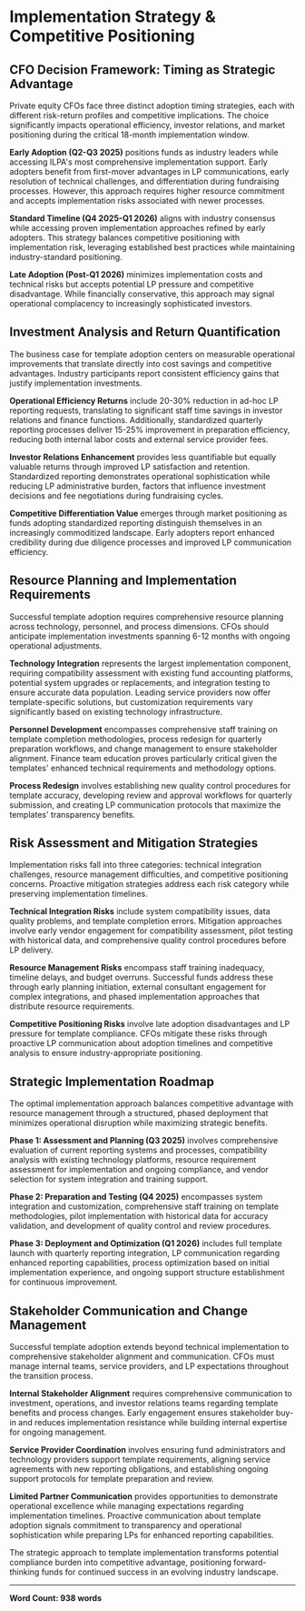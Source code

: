 # Implementation Strategy & Competitive Positioning

## CFO Decision Framework: Timing as Strategic Advantage

Private equity CFOs face three distinct adoption timing strategies, each with different risk-return profiles and competitive implications. The choice significantly impacts operational efficiency, investor relations, and market positioning during the critical 18-month implementation window.

**Early Adoption (Q2-Q3 2025)** positions funds as industry leaders while accessing ILPA's most comprehensive implementation support. Early adopters benefit from first-mover advantages in LP communications, early resolution of technical challenges, and differentiation during fundraising processes. However, this approach requires higher resource commitment and accepts implementation risks associated with newer processes.

**Standard Timeline (Q4 2025-Q1 2026)** aligns with industry consensus while accessing proven implementation approaches refined by early adopters. This strategy balances competitive positioning with implementation risk, leveraging established best practices while maintaining industry-standard positioning.

**Late Adoption (Post-Q1 2026)** minimizes implementation costs and technical risks but accepts potential LP pressure and competitive disadvantage. While financially conservative, this approach may signal operational complacency to increasingly sophisticated investors.

## Investment Analysis and Return Quantification

The business case for template adoption centers on measurable operational improvements that translate directly into cost savings and competitive advantages. Industry participants report consistent efficiency gains that justify implementation investments.

**Operational Efficiency Returns** include 20-30% reduction in ad-hoc LP reporting requests, translating to significant staff time savings in investor relations and finance functions. Additionally, standardized quarterly reporting processes deliver 15-25% improvement in preparation efficiency, reducing both internal labor costs and external service provider fees.

**Investor Relations Enhancement** provides less quantifiable but equally valuable returns through improved LP satisfaction and retention. Standardized reporting demonstrates operational sophistication while reducing LP administrative burden, factors that influence investment decisions and fee negotiations during fundraising cycles.

**Competitive Differentiation Value** emerges through market positioning as funds adopting standardized reporting distinguish themselves in an increasingly commoditized landscape. Early adopters report enhanced credibility during due diligence processes and improved LP communication efficiency.

## Resource Planning and Implementation Requirements

Successful template adoption requires comprehensive resource planning across technology, personnel, and process dimensions. CFOs should anticipate implementation investments spanning 6-12 months with ongoing operational adjustments.

**Technology Integration** represents the largest implementation component, requiring compatibility assessment with existing fund accounting platforms, potential system upgrades or replacements, and integration testing to ensure accurate data population. Leading service providers now offer template-specific solutions, but customization requirements vary significantly based on existing technology infrastructure.

**Personnel Development** encompasses comprehensive staff training on template completion methodologies, process redesign for quarterly preparation workflows, and change management to ensure stakeholder alignment. Finance team education proves particularly critical given the templates' enhanced technical requirements and methodology options.

**Process Redesign** involves establishing new quality control procedures for template accuracy, developing review and approval workflows for quarterly submission, and creating LP communication protocols that maximize the templates' transparency benefits.

## Risk Assessment and Mitigation Strategies

Implementation risks fall into three categories: technical integration challenges, resource management difficulties, and competitive positioning concerns. Proactive mitigation strategies address each risk category while preserving implementation timelines.

**Technical Integration Risks** include system compatibility issues, data quality problems, and template completion errors. Mitigation approaches involve early vendor engagement for compatibility assessment, pilot testing with historical data, and comprehensive quality control procedures before LP delivery.

**Resource Management Risks** encompass staff training inadequacy, timeline delays, and budget overruns. Successful funds address these through early planning initiation, external consultant engagement for complex integrations, and phased implementation approaches that distribute resource requirements.

**Competitive Positioning Risks** involve late adoption disadvantages and LP pressure for template compliance. CFOs mitigate these risks through proactive LP communication about adoption timelines and competitive analysis to ensure industry-appropriate positioning.

## Strategic Implementation Roadmap

The optimal implementation approach balances competitive advantage with resource management through a structured, phased deployment that minimizes operational disruption while maximizing strategic benefits.

**Phase 1: Assessment and Planning (Q3 2025)** involves comprehensive evaluation of current reporting systems and processes, compatibility analysis with existing technology platforms, resource requirement assessment for implementation and ongoing compliance, and vendor selection for system integration and training support.

**Phase 2: Preparation and Testing (Q4 2025)** encompasses system integration and customization, comprehensive staff training on template methodologies, pilot implementation with historical data for accuracy validation, and development of quality control and review procedures.

**Phase 3: Deployment and Optimization (Q1 2026)** includes full template launch with quarterly reporting integration, LP communication regarding enhanced reporting capabilities, process optimization based on initial implementation experience, and ongoing support structure establishment for continuous improvement.

## Stakeholder Communication and Change Management

Successful template adoption extends beyond technical implementation to comprehensive stakeholder alignment and communication. CFOs must manage internal teams, service providers, and LP expectations throughout the transition process.

**Internal Stakeholder Alignment** requires comprehensive communication to investment, operations, and investor relations teams regarding template benefits and process changes. Early engagement ensures stakeholder buy-in and reduces implementation resistance while building internal expertise for ongoing management.

**Service Provider Coordination** involves ensuring fund administrators and technology providers support template requirements, aligning service agreements with new reporting obligations, and establishing ongoing support protocols for template preparation and review.

**Limited Partner Communication** provides opportunities to demonstrate operational excellence while managing expectations regarding implementation timelines. Proactive communication about template adoption signals commitment to transparency and operational sophistication while preparing LPs for enhanced reporting capabilities.

The strategic approach to template implementation transforms potential compliance burden into competitive advantage, positioning forward-thinking funds for continued success in an evolving industry landscape.

---

**Word Count: 938 words**